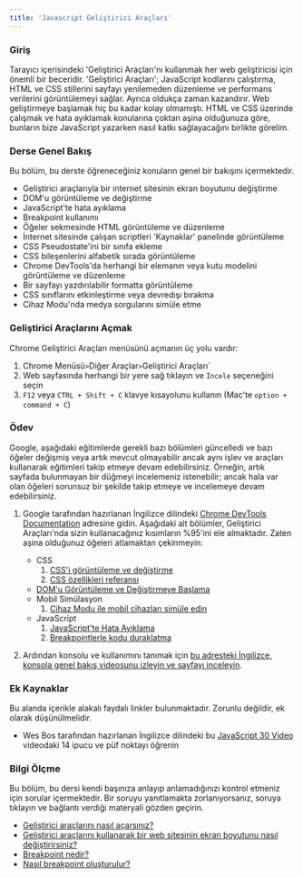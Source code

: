 ```yaml
---
title: 'Javascript Geliştirici Araçları'
---
```


### Giriş

Tarayıcı içerisindeki 'Geliştirici Araçları'nı kullanmak her web geliştiricisi için önemli bir beceridir. 'Geliştirici Araçları'; JavaScript kodlarını çalıştırma, HTML ve CSS stillerini sayfayı yenilemeden düzenleme ve performans verilerini görüntülemeyi sağlar. Ayrıca oldukça zaman kazandırır. Web geliştirmeye başlamak hiç bu kadar kolay olmamıştı. HTML ve CSS üzerinde çalışmak ve hata ayıklamak konularına çoktan aşina olduğunuza göre, bunların bize JavaScript yazarken nasıl katkı sağlayacağını birlikte görelim.

### Derse Genel Bakış

Bu bölüm, bu derste öğreneceğiniz konuların genel bir bakışını içermektedir.

* Geliştirici araçlarıyla bir internet sitesinin ekran boyutunu değiştirme
* DOM'u görüntüleme ve değiştirme
* JavaScript'te hata ayıklama
* Breakpoint kullanımı
* Öğeler sekmesinde HTML görüntüleme ve düzenleme
* İnternet sitesinde çalışan scriptleri 'Kaynaklar' panelinde görüntüleme
* CSS Pseudostate'ini bir sınıfa ekleme
* CSS bileşenlerini alfabetik sırada görüntüleme
* Chrome DevTools'da herhangi bir elemanın veya kutu modelini görüntüleme ve düzenleme
* Bir sayfayı yazdırılabilir formatta görüntüleme
* CSS sınıflarını etkinleştirme veya devredışı bırakma
* Cihaz Modu'nda medya sorgularını simüle etme

### Geliştirici Araçlarını Açmak

Chrome Geliştirici Araçları menüsünü açmanın üç yolu vardır:

1. Chrome Menüsü` > `Diğer Araçlar` > `Geliştirici Araçları`
2. Web sayfasında herhangi bir yere sağ tıklayın ve `İncele` seçeneğini seçin
3. `F12` veya `CTRL + Shift + C` klavye kısayolunu kullanın (Mac'te `option + command + C`)

### Ödev

<div class="lesson-content__panel" markdown="1">

Google, aşağıdaki eğitimlerde gerekli bazı bölümleri güncelledi ve bazı öğeler değişmiş veya artık mevcut olmayabilir ancak aynı işlev ve araçları kullanarak eğitimleri takip etmeye devam edebilirsiniz. Örneğin, artık sayfada bulunmayan bir düğmeyi incelemeniz istenebilir; ancak hala var olan öğeleri sorunsuz bir şekilde takip etmeye ve incelemeye devam edebilirsiniz.

1. Google tarafından hazırlanan İngilizce dilindeki [Chrome DevTools Documentation](https://developer.chrome.com/docs/devtools/) adresine gidin. Aşağıdaki alt bölümler, Geliştirici Araçları'nda sizin kullanacağınız kısımların %95'ini ele almaktadır.  Zaten aşina olduğunuz öğeleri atlamaktan çekinmeyin:
    * CSS
        1. [CSS'i görüntüleme ve değiştirme](https://developer.chrome.com/docs/devtools/css/)
        2. [CSS özellikleri referansı](https://developer.chrome.com/docs/devtools/css/reference/)
    * [DOM'u Görüntüleme ve Değiştirmeye Başlama](https://developer.chrome.com/docs/devtools/dom/)
    * Mobil Simülasyon
        1. [Cihaz Modu ile mobil cihazları simüle edin](https://developer.chrome.com/docs/devtools/device-mode/)
    * JavaScript
        1. [JavaScript'te Hata Ayıklama](https://developer.chrome.com/docs/devtools/javascript/)
        2. [Breakpointlerle kodu duraklatma](https://developer.chrome.com/docs/devtools/javascript/breakpoints/)

2. Ardından konsolu ve kullanımını tanımak için [bu adresteki İngilizce, konsola genel bakış videosunu izleyin ve sayfayı inceleyin](https://developer.chrome.com/docs/devtools/console/).

</div>

### Ek Kaynaklar

Bu alanda içerikle alakalı faydalı linkler bulunmaktadır. Zorunlu değildir, ek olarak düşünülmelidir.

* Wes Bos tarafından hazırlanan İngilizce dilindeki bu [JavaScript 30 Video](https://www.youtube.com/watch?v=xkzDaKwinA8) videodaki 14 ipucu ve püf noktayı öğrenin

### Bilgi Ölçme

Bu bölüm, bu dersi kendi başınıza anlayıp anlamadığınızı kontrol etmeniz için sorular içermektedir. Bir soruyu yanıtlamakta zorlanıyorsanız, soruya tıklayın ve bağlantı verdiği materyali gözden geçirin.

* [Geliştirici araçlarını nasıl açarsınız?](#opening-dev-tools)
* [Geliştirici araçlarını kullanarak bir web sitesinin ekran boyutunu nasıl değiştirirsiniz?](https://developer.chrome.com/docs/devtools/device-mode/)
* [Breakpoint nedir?](https://developer.chrome.com/docs/devtools/javascript/breakpoints/)
* [Nasıl breakpoint oluşturulur?](https://developer.chrome.com/docs/devtools/javascript/breakpoints/#loc)

